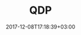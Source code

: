 ---
title: "QDP"
date: 2017-12-08T17:18:39+03:00
tag: "type1"
info:
    one: "Платформа распределенного процессинга QDP для индустриальных заказчиков"
    two: ""
    img: "/images/content/qdp-min.png"
about:
    title: "О проекте"
    text: "Наши специалисты совместно с Центром Корженевского разработали новую платформу распределенного процессинга транзакций QDP (QIWI Distributed Processing). Платформа использует ПО с открытым исходным кодом и основана на технологии распределенных реестров (блокчейн), которая значительно повышает ее безопасность и снижает себестоимость обслуживания. С нашей стороны разработку курировали Дмитрий Аполлонов и Петр Каламбет, а руководил проектом Юрий Корженевский.
 </p><p>
Платформа уже прошла стадию тестирования и готова к коммерческому внедрению. QDP станет отличным ядром для блокчейн-стартапов на стыке реальных финансовых институтов и новых динамичных бизнес-моделей.
"
    year: ""
    client: ""
    industry: ""
goal:
    title: "Область применения"
    text: "Система распределенного процессинга платежей позволяет вести учет игровых данных и виртуальных валют, букмекерских ставок и банковских переводов, осуществлять переводы с отчислением комиссии и учитывать взаиморасчеты внутри филиалов и между финансовыми институтами. По сути, QDP — это отлично работающий приватный блокчейн с возможностью обмениваться цифровыми активами внутри крупных экосистем."
    blocks: []
prospects:
    title: "Преимущества"
    text: "Особенность системы — гибридное сочетание классического процессинга и цепочки транзакций, что устраняет проблему потери данных и невозможности обработки транзакции ввиду неактуальной последней транзакции со счета отправителя. Благодаря технологии блокчейн увеличится и скорость транзакций, а также их эффективность: в DLT-системе копии реестра хранятся одновременно у многих пользователей, что значительно снижает риски отказов.
</p><p>
Гибкая и открытая архитектура платформы дает ей конкурентное преимущество в динамичных финансовых системах, а учитывая отсутствие привязки к российскому рынку, платформа может претендовать на долю в мировом рынке услуг.
"
---